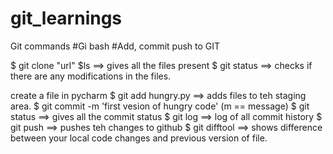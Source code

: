 # git_learnings
Git commands
#Gi bash
#Add, commit push to GIT

$ git clone "url"
$ls ==> gives all the files present
$ git status ==> checks if there are any modifications in the files.

create a file in pycharm
$ git add hungry.py ==> adds files to teh staging area. 
$ git commit -m 'first vesion of hungry code' (m == message)
$ git status ==> gives all the commit status
$ git log ==> log of all commit history
$ git push ==> pushes teh changes to github
$ git difftool ==> shows difference between your local code changes and previous version of file.
